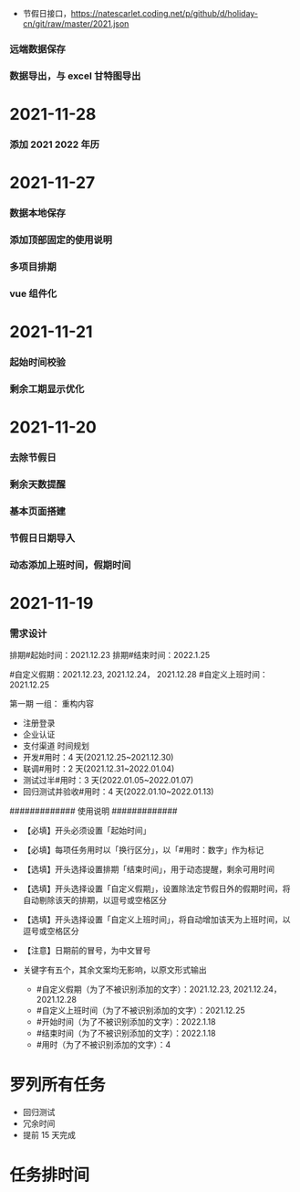 <!--资源-->
- 节假日接口，https://natescarlet.coding.net/p/github/d/holiday-cn/git/raw/master/2021.json

<!--待完成事项-->
### 远端数据保存
### 数据导出，与 excel 甘特图导出





<!--已完成事项-->
# 2021-11-28
### 添加 2021 2022 年历


# 2021-11-27
### 数据本地保存
### 添加顶部固定的使用说明
### 多项目排期
### vue 组件化



# 2021-11-21
### 起始时间校验
### 剩余工期显示优化


# 2021-11-20

### 去除节假日
### 剩余天数提醒
### 基本页面搭建
### 节假日日期导入
### 动态添加上班时间，假期时间


# 2021-11-19
### 需求设计




排期#起始时间：2021.12.23
排期#结束时间：2022.1.25

#自定义假期：2021.12.23,   2021.12.24， 2021.12.28
#自定义上班时间：2021.12.25

第一期
一组：
重构内容
- 注册登录
- 企业认证
- 支付渠道
时间规划
- 开发#用时：4 天(2021.12.25~2021.12.30)
- 联调#用时：2 天(2021.12.31~2022.01.04)
- 测试过半#用时：3 天(2022.01.05~2022.01.07)
- 回归测试并验收#用时：4 天(2022.01.10~2022.01.13)


############# 使用说明 #############
- 【必填】开头必须设置「起始时间」
- 【必填】每项任务用时以「换行区分」，以「#用时：数字」作为标记
- 【选填】开头选择设置排期「结束时间」，用于动态提醒，剩余可用时间
- 【选填】开头选择设置「自定义假期」，设置除法定节假日外的假期时间，将自动剔除该天的排期，以逗号或空格区分
- 【选填】开头选择设置「自定义上班时间」，将自动增加该天为上班时间，以逗号或空格区分

- 【注意】日期前的冒号，为中文冒号
- 关键字有五个，其余文案均无影响，以原文形式输出
  - #自定义假期（为了不被识别添加的文字）：2021.12.23,   2021.12.24， 2021.12.28
  - #自定义上班时间（为了不被识别添加的文字）：2021.12.25
  - #开始时间（为了不被识别添加的文字）：2022.1.18
  - #结束时间（为了不被识别添加的文字）：2022.1.18
  - #用时（为了不被识别添加的文字）：4












# 罗列所有任务
- 回归测试
- 冗余时间
- 提前 15 天完成

# 任务排时间




































